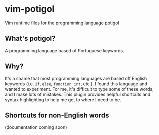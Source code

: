 # vim-potigol

Vim runtime files for the programming language [potigol](http://potigol.github.io)

## What's potigol?

A programming language based of Portuguese keywords.

## Why?

It's a shame that most programming languages are based off English keywords
(i.e. `if`, `else`, `function`, `int`, etc.). I found this language and wanted
to experiment. For me, it's difficult to type some of these words, and I make
lots of mistakes. This plugin provides helpful shortcuts and syntax highlighting
to help me get to where I need to be.

## Shortcuts for non-English words

(documentation coming soon)
